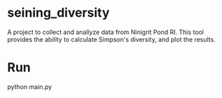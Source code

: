 # seining_diversity
A project to collect and anallyze data from Ninigrit Pond RI. This tool provides the ability to calculate Simpson's diversity, and plot the results. 

# Run
python main.py
